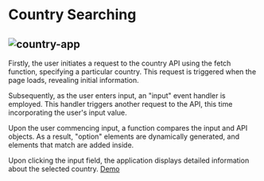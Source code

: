 # Country Searching

![country-app](https://github.com/vildancetin/country-search/assets/75564722/f3a872d7-453a-49be-96f1-f04bd6332811)
---

 Firstly, the user initiates a request to the country API using the fetch function, specifying a particular country. This request is triggered when the page loads, revealing initial information.

 Subsequently, as the user enters input, an "input" event handler is employed. This handler triggers another request to the API, this time incorporating the user's input value.

 Upon the user commencing input, a function compares the input and API objects. As a result, "option" elements are dynamically generated, and elements that match are added inside.

 Upon clicking the input field, the application displays detailed information about the selected country.
[Demo](https://vildancetin.github.io/country-search/)
